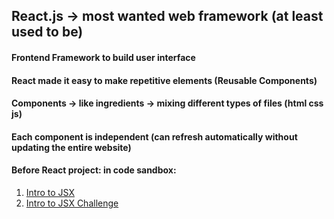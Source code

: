 ## React.js -> most wanted web framework (at least used to be)
#### Frontend Framework to build user interface 
#### React made it easy to make repetitive elements (Reusable Components)
#### Components -> like ingredients -> mixing different types of files (html css js)
#### Each component is independent (can refresh automatically without updating the entire website)

#### Before React project: in code sandbox:
1. [Intro to JSX](https://codesandbox.io/s/introduction-to-jsx-forked-f4um5m?file=/src/index.js)
2. [Intro to JSX Challenge](https://codesandbox.io/s/jsx-code-challenge-forked-6nhm1t?file=/src/index.js)
